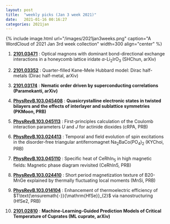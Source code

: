 ```yaml
---
layout: post
title:  "weekly picks (Jan 3 week 2021)"
date:   2021-01-16 00:16:27
categories: 2021jan
---
```


{% include image.html url="/images/2021jan3weeks.png" caption="A WordCloud of 2021 Jan 3rd week collection" width=300 align="center" %}


1. **[2101.03471](http://arxiv.org/abs/2101.03471)** : Optical magnons with dominant bond-directional exchange interactions in a honeycomb lattice iridate $\alpha$-Li$_{2}$IrO$_{3}$ (SHChun, arXiv)

1. **[2101.03352](http://arxiv.org/abs/2101.03352)** : Quarter-filled Kane-Mele Hubbard model: Dirac half-metals (Dirac half-metal, arXiv)

1. **[2101.03174](http://arxiv.org/abs/2101.03174)** : **Nematic order driven by superconducting correlations (Paramekanti, arXiv)**

1. **[PhysRevB.103.045408](https://link.aps.org/doi/10.1103/PhysRevB.103.045408)** : **Quasicrystalline electronic states in twisted bilayers and the effects of interlayer and sublattice symmetries (PKMoon, PRB)**

1. **[PhysRevB.103.045113](https://link.aps.org/doi/10.1103/PhysRevB.103.045113)** : First-principles calculation of the Coulomb interaction parameters $U$ and $J$ for actinide dioxides (cRPA, PRB)

1. **[PhysRevB.103.024413](https://link.aps.org/doi/10.1103/PhysRevB.103.024413)** : Temporal and field evolution of spin excitations in the disorder-free triangular antiferromagnet ${\mathrm{Na}}_{2}\mathrm{BaCo}{({\mathrm{PO}}_{4})}_{2}$ (KYChoi, PRB)

1. **[PhysRevB.103.045110](https://link.aps.org/doi/10.1103/PhysRevB.103.045110)** : Specific heat of ${\mathrm{CeRhIn}}_{5}$ in high magnetic fields: Magnetic phase diagram revisited (CeRhIn5, PRB)

1. **[PhysRevB.103.024410](https://link.aps.org/doi/10.1103/PhysRevB.103.024410)** : Short period magnetization texture of B20-MnGe explained by thermally fluctuating local moments (MnSi, PRB)

1. **[PhysRevB.103.014104](https://link.aps.org/doi/10.1103/PhysRevB.103.014104)** : Enhancement of thermoelectric efficiency of $T\text{\ensuremath{-}}{\mathrm{HfSe}}_{2}$ via nanostructuring (HfSe2, PRB)




1. **[2101.02810](http://arxiv.org/abs/2101.02810)** : **Machine-Learning-Guided Prediction Models of Critical Temperature of Cuprates (ML cuprate, arXiv)**